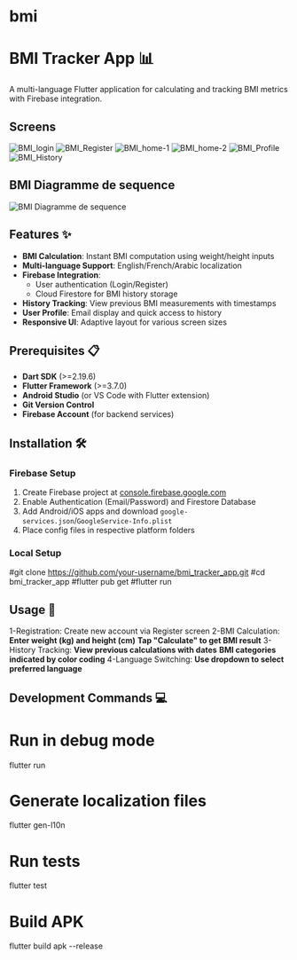 # bmi
# BMI Tracker App 📊

A multi-language Flutter application for calculating and tracking BMI metrics with Firebase integration.

## Screens
![BMI_login](https://github.com/user-attachments/assets/e5ee07ca-e864-4566-9546-60868c92b180)
![BMI_Register](https://github.com/user-attachments/assets/6feb40b8-fe07-45b9-9fc2-c95d591e0305)
![BMI_home-1](https://github.com/user-attachments/assets/c59e08d0-1a8a-48d4-a2f7-3ec3a79d764d)
![BMI_home-2](https://github.com/user-attachments/assets/e72b9511-910b-40f2-9403-762bfb3c9082)
![BMI_Profile](https://github.com/user-attachments/assets/2506d13e-9f16-4da0-a453-8f515003d1f7)
![BMI_History](https://github.com/user-attachments/assets/611c6df8-c24a-4230-a7c6-4f62aa0cf69d)

## BMI Diagramme de sequence
![BMI Diagramme de sequence](https://github.com/user-attachments/assets/cd9f25bc-0f39-44ef-bcc9-39657ef81881)

## Features ✨
- **BMI Calculation**: Instant BMI computation using weight/height inputs
- **Multi-language Support**: English/French/Arabic localization
- **Firebase Integration**:
    - User authentication (Login/Register)
    - Cloud Firestore for BMI history storage
- **History Tracking**: View previous BMI measurements with timestamps
- **User Profile**: Email display and quick access to history
- **Responsive UI**: Adaptive layout for various screen sizes

## Prerequisites 📋
- **Dart SDK** (>=2.19.6)
- **Flutter Framework** (>=3.7.0)
- **Android Studio** (or VS Code with Flutter extension)
- **Git Version Control**
- **Firebase Account** (for backend services)

## Installation 🛠️

### Firebase Setup
1. Create Firebase project at [console.firebase.google.com](https://console.firebase.google.com/)
2. Enable Authentication (Email/Password) and Firestore Database
3. Add Android/iOS apps and download `google-services.json`/`GoogleService-Info.plist`
4. Place config files in respective platform folders

### Local Setup

#git clone https://github.com/your-username/bmi_tracker_app.git
#cd bmi_tracker_app
#flutter pub get
#flutter run

## Usage 🚀
1-Registration: Create new account via Register screen
2-BMI Calculation:
**Enter weight (kg) and height (cm)**
**Tap "Calculate" to get BMI result**
3-History Tracking:
**View previous calculations with dates**
**BMI categories indicated by color coding**
4-Language Switching:
**Use dropdown to select preferred language**

## Development Commands 💻
# Run in debug mode
flutter run

# Generate localization files
flutter gen-l10n

# Run tests
flutter test

# Build APK
flutter build apk --release